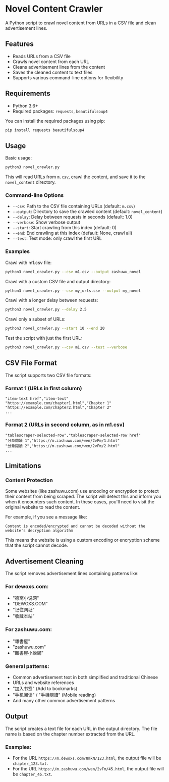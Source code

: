 # Novel Content Crawler

A Python script to crawl novel content from URLs in a CSV file and clean advertisement lines.

## Features

- Reads URLs from a CSV file
- Crawls novel content from each URL
- Cleans advertisement lines from the content
- Saves the cleaned content to text files
- Supports various command-line options for flexibility

## Requirements

- Python 3.6+
- Required packages: `requests`, `beautifulsoup4`

You can install the required packages using pip:

```bash
pip install requests beautifulsoup4
```

## Usage

Basic usage:

```bash
python3 novel_crawler.py
```

This will read URLs from `m.csv`, crawl the content, and save it to the `novel_content` directory.

### Command-line Options

- `--csv`: Path to the CSV file containing URLs (default: `m.csv`)
- `--output`: Directory to save the crawled content (default: `novel_content`)
- `--delay`: Delay between requests in seconds (default: 1.0)
- `--verbose`: Show verbose output
- `--start`: Start crawling from this index (default: 0)
- `--end`: End crawling at this index (default: None, crawl all)
- `--test`: Test mode: only crawl the first URL

### Examples

Crawl with m1.csv file:

```bash
python3 novel_crawler.py --csv m1.csv --output zashuwu_novel
```

Crawl with a custom CSV file and output directory:

```bash
python3 novel_crawler.py --csv my_urls.csv --output my_novel
```

Crawl with a longer delay between requests:

```bash
python3 novel_crawler.py --delay 2.5
```

Crawl only a subset of URLs:

```bash
python3 novel_crawler.py --start 10 --end 20
```

Test the script with just the first URL:

```bash
python3 novel_crawler.py --csv m1.csv --test --verbose
```

## CSV File Format

The script supports two CSV file formats:

### Format 1 (URLs in first column)

```
"item-text href","item-text"
"https://example.com/chapter1.html","Chapter 1"
"https://example.com/chapter2.html","Chapter 2"
...
```

### Format 2 (URLs in second column, as in m1.csv)

```
"tablescraper-selected-row","tablescraper-selected-row href"
"分章閱讀 1","https://m.zashuwu.com/wen/2vFm/1.html"
"分章閱讀 2","https://m.zashuwu.com/wen/2vFm/2.html"
...
```

## Limitations

### Content Protection

Some websites (like zashuwu.com) use encoding or encryption to protect their content from being scraped. The script will detect this and inform you when it encounters such content. In these cases, you'll need to visit the original website to read the content.

For example, if you see a message like:
```
Content is encoded/encrypted and cannot be decoded without the website's decryption algorithm
```

This means the website is using a custom encoding or encryption scheme that the script cannot decode.

## Advertisement Cleaning

The script removes advertisement lines containing patterns like:

### For dewoxs.com:
- "德窝小说网"
- "DEWOXS.COM"
- "记住网址"
- "收藏本站"

### For zashuwu.com:
- "雜書屋"
- "zashuwu.com"
- "雜書屋小說網"

### General patterns:
- Common advertisement text in both simplified and traditional Chinese
- URLs and website references
- "加入书签" (Add to bookmarks)
- "手机阅读" / "手機閱讀" (Mobile reading)
- And many other common advertisement patterns

## Output

The script creates a text file for each URL in the output directory. The file name is based on the chapter number extracted from the URL.

### Examples:

- For the URL `https://m.dewoxs.com/8mkN/123.html`, the output file will be `chapter_123.txt`.
- For the URL `https://m.zashuwu.com/wen/2vFm/45.html`, the output file will be `chapter_45.txt`.
